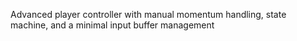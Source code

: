 Advanced player controller with manual momentum handling, state machine, and a minimal input buffer management

